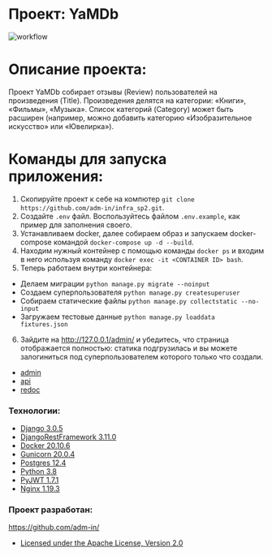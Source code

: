# Проект: YaMDb
![workflow](https://github.com/adm-in/yamdb_final/actions/workflows/yamdb_workflow.yaml/badge.svg)
# Описание проекта:
Проект YaMDb собирает отзывы (Review) пользователей на произведения (Title). Произведения делятся на категории: «Книги», «Фильмы», «Музыка». Список категорий (Category) может быть расширен (например, можно добавить категорию «Изобразительное искусство» или «Ювелирка»).

# Команды для запуска приложения:
1. Скопируйте проект к себе на компютер ```git clone https://github.com/adm-in/infra_sp2.git```.
2. Создайте ```.env``` файл. Воспользуйтесь файлом ```.env.example```, как пример для заполнения своего.
3. Устанавливаем docker, далее собираем образ и запускаем docker-compose командой ```docker-compose up -d --build```.
4. Находим нужный контейнер с помощью команды ```docker ps``` и входим в него используя команду ```docker exec -it <CONTAINER ID> bash```.
5. Теперь работаем внутри контейнера:
- Делаем миграции ```python manage.py migrate --noinput```
- Создаем суперпользователя ```python manage.py createsuperuser```
- Собираем статические файлы ```python manage.py collectstatic --no-input```
- Загружаем тестовые данные ```python manage.py loaddata fixtures.json```
6. Зайдите на http://127.0.0.1/admin/ и убедитесь, что страница отображается полностью: статика подгрузилась и вы можете залогиниться под суперпользователем которого только что создали. 

- [admin](http://djangoproject.gq/admin)
- [api](http://djangoproject.gq/api/v1)
- [redoc](http://djangoproject.gq/redoc)
### Технологии:

- [Django 3.0.5](https://www.djangoproject.com)
- [DjangoRestFramework 3.11.0](https://www.django-rest-framework.org)
- [Docker 20.10.6](https://www.docker.com)
- [Gunicorn 20.0.4](https://gunicorn.org)
- [Postgres 12.4](https://www.postgresql.org)
- [Python 3.8](https://www.python.org)
- [PyJWT 1.7.1](https://pyjwt.readthedocs.io/en/stable)
- [Nginx 1.19.3](https://nginx.org)

### Проект разработан: 
https://github.com/adm-in/
- [Licensed under the Apache License, Version 2.0](https://www.apache.org/licenses/LICENSE-2.0)